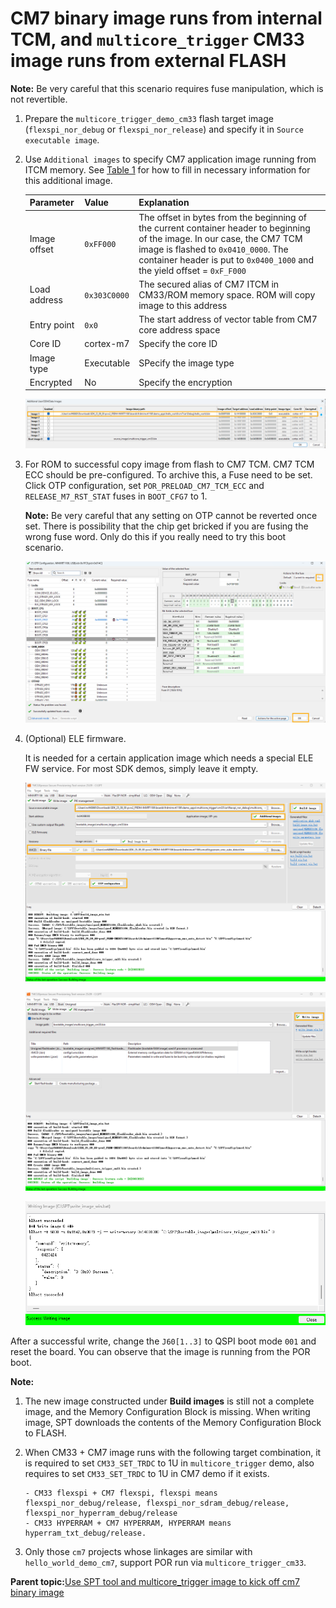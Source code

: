# CM7 binary image runs from internal TCM, and `multicore_trigger` CM33 image runs from external FLASH 

**Note:** Be very careful that this scenario requires fuse manipulation, which is not revertible.

1.  Prepare the `multicore_trigger_demo_cm33` flash target image \(`flexspi_nor_debug` or `flexspi_nor_release`\) and specify it in `Source executable image`.
2.  Use `Additional images` to specify CM7 application image running from ITCM memory. See [Table 1](#table_para) for how to fill in necessary information for this additional image.

    | Parameter    | Value        | Explanation                                                                                                                                                                                                                                  |
    |--------------|--------------|----------------------------------------------------------------------------------------------------------------------------------------------------------------------------------------------------------------------------------------------|
    | Image offset | `0xFF000`    | The offset in bytes from the beginning of the current container header to beginning of the image. In our case, the CM7 TCM image is flashed to `0x0410_0000`. The container header is put to `0x0400_1000` and the yield offset = `0xF_F000` |
    | Load address | `0x303C0000` | The secured alias of CM7 ITCM in CM33/ROM memory space. ROM will copy image to this address                                                                                                                                                  |
    | Entry point  | `0x0`        | The start address of vector table from CM7 core address space                                                                                                                                                                                |
    | Core ID      | cortex-m7    | Specify the core ID                                                                                                                                                                                                                          |
    | Image type   | Executable   | SPecify the image type                                                                                                                                                                                                                       |
    | Encrypted    | No           | Specify the encryption                                                                                                                                                                                                                       |

    ![](../images/SPT_Additional_Image_cm7_itcm.png "Select Additional CM7 ITCM Image")

3.  For ROM to successful copy image from flash to CM7 TCM. CM7 TCM ECC should be pre-configured. To archive this, a Fuse need to be set. Click OTP configuration, set `POR_PRELOAD_CM7_TCM_ECC` and `RELEASE_M7_RST_STAT` fuses in `BOOT_CFG7` to 1.

    **Note:** Be very careful that any setting on OTP cannot be reverted once set. There is possibility that the chip get bricked if you are fusing the wrong fuse word. Only do this if you really need to try this boot scenario.

    ![](../images/SPT_OTP_Configuration.png "Configure Fuse")

4.  \(Optional\) ELE firmware.

    It is needed for a certain application image which needs a special ELE FW service. For most SDK demos, simply leave it empty.

    ![](../images/SPT_Build_CM33_CM7_ITCM.png "Build CM33 and CM7 combined image Type 2")

    ![](../images/SPT_Write_CM33_CM7_Itcm.png "Write CM33 and CM7 combined image Type 2")

    ![](../images/SPT_Write_Success.png "Write CM33 and CM7 combined image Type 2 success")


After a successful write, change the `J60[1..3]` to QSPI boot mode `001` and reset the board. You can observe that the image is running from the POR boot.

**Note:**

1.  The new image constructed under **Build images** is still not a complete image, and the Memory Configuration Block is missing. When writing image, SPT downloads the contents of the Memory Configuration Block to FLASH.
2.  When CM33 + CM7 image runs with the following target combination, it is required to set `CM33_SET_TRDC` to 1U in `multicore_trigger` demo, also requires to set `CM33_SET_TRDC` to 1U in CM7 demo if it exists.

    ```
    - CM33 flexspi + CM7 flexspi, flexspi means flexspi_nor_debug/release, flexspi_nor_sdram_debug/release, flexspi_nor_hyperram_debug/release
    - CM33 HYPERRAM + CM7 HYPERRAM, HYPERRAM means hyperram_txt_debug/release.
    ```

3.  Only those `cm7` projects whose linkages are similar with `hello_world_demo_cm7`, support POR run via `multicore_trigger_cm33`.

**Parent topic:**[Use SPT tool and multicore\_trigger image to kick off cm7 binary image](../topics/use_SPT_tool_and_multicore_trigger_image.md)

